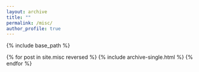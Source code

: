 ```yaml
---
layout: archive
title: ""
permalink: /misc/
author_profile: true
---
```


{% include base_path %}

{% for post in site.misc reversed %}
  {% include archive-single.html %}
{% endfor %}
